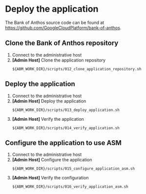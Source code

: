 # Deploy the application

The Bank of Anthos source code can be found at https://github.com/GoogleCloudPlatform/bank-of-anthos.

## Clone the Bank of Anthos repository

1. Connect to the administrative host
1. **[Admin Host]** Clone the application repository
   ```
   ${ABM_WORK_DIR}/scripts/012_clone_application_repository.sh
   ```

## Deploy the application

1. Connect to the administrative host
1. **[Admin Host]** Deploy the application
   ```
   ${ABM_WORK_DIR}/scripts/013_deploy_application.sh
   ```
1. **[Admin Host]** Verify the application
   ```
   ${ABM_WORK_DIR}/scripts/014_verify_application.sh
   ```

## Configure the application to use ASM

1. Connect to the administrative host
1. **[Admin Host]** Configure the application
   ```
   ${ABM_WORK_DIR}/scripts/015_configure_application_asm.sh
   ```
1. **[Admin Host]** Verify the configuration
   ```
   ${ABM_WORK_DIR}/scripts/016_verify_application_asm.sh
   ```
